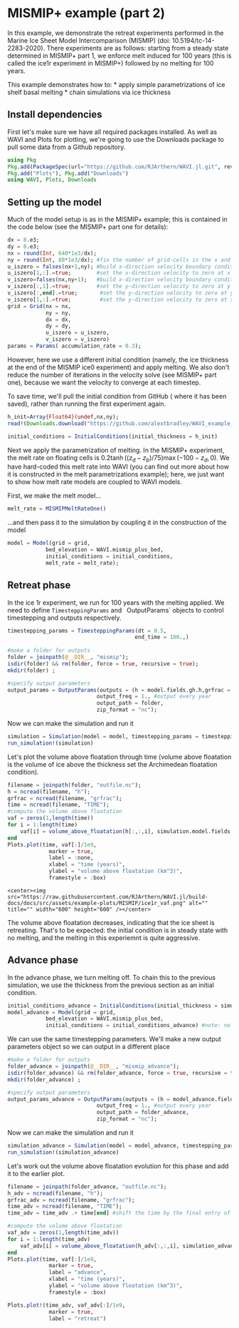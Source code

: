 # MISMIP+ example (part 2)
In this example, we demonstrate the retreat experiments performed in the Marine Ice Sheet Model Intercomparison (MISMIP) (doi: 10.5194/tc-14-2283-2020). There experiments are as follows: starting from a steady state determined in MISMIP+ part 1, we enforce melt induced for 100 years (this is called the ice1r experiment in MISMIP+) followed by no melting for 100 years.

This example demonstrates how to:
    * apply simple parametrizations of ice shelf basal melting
    * chain simulations via ice thickness

## Install dependencies
First let's make sure we have all required packages installed. As well as WAVI and Plots for plotting, we're going to use the Downloads package to pull some data from a Github repository.
```julia
using Pkg
Pkg.add(PackageSpec(url="https://github.com/RJArthern/WAVI.jl.git", rev = "main"))
Pkg.add("Plots"), Pkg.add("Downloads")
using WAVI, Plots, Downloads
```

## Setting up the model
Much of the model setup is as in the MISMIP+ example; this is contained in the code below (see the MISMIP+ part one for details):

```julia
dx = 8.e3;
dy = 8.e3;
nx = round(Int, 640*1e3/dx);
ny = round(Int, 80*1e3/dx); #fix the number of grid-cells in the x and y directions to match set extents
u_iszero = falses(nx+1,ny); #build x-direction velocity boundary condition matrix with no zero boundary conditions anywhere 
u_iszero[1,:].=true;        #set the x-direction velocity to zero at x = 0.
v_iszero=falses(nx,ny+1);   #build x-direction velocity boundary condition matrix with no zero boundary conditions anywhere 
v_iszero[:,1].=true;        #set the y-direction velocity to zero at y = 0 (free slip)
v_iszero[:,end].=true;       #set the y-direction velocity to zero at y = 84km (free slip)
v_iszero[1,:].=true;         #set the y-direction velocity to zero at x = 0km (no slip in combination with u_iszero)
grid = Grid(nx = nx, 
            ny = ny,   
            dx = dx, 
            dy = dy,
            u_iszero = u_iszero, 
            v_iszero = v_iszero)
params = Params( accumulation_rate = 0.3);
```

However, here we use a different initial condition (namely, the ice thickness at the end of the MISMIP ice0 experiment) and apply melting. We also don't reduce the number of iterations in the velocity solve (see MISMIP+ part one), because we want the velocity to converge at each timestep.

To save time, we'll pull the initial condition from GitHub ( where it has been saved), rather than running the first experiment again.
```julia
h_init=Array{Float64}(undef,nx,ny);
read!(Downloads.download("https://github.com/alextbradley/WAVI_example_data/raw/main/MISMIP_PLUS/MISMIP_ice0_steadythickness_8km.bin"),h_init)

initial_conditions = InitialConditions(initial_thickness = h_init)
```

Next we apply the parametrization of melting. In the MISMIP+ experiment, the melt rate on floating cells is $0.2 \tanh((z_d - z_b)/75) \max(-100 - z_d,0)$. We have hard-coded this melt rate into WAVI (you can find out more about how it is constructed in the melt parametrizations example); here, we just want to show how melt rate models are coupled to WAVI models.

First, we make the melt model...
```julia 
melt_rate = MISMIPMeltRateOne()
```
...and then pass it to the simulation by coupling it in the construction of the model
```julia
model = Model(grid = grid,
            bed_elevation = WAVI.mismip_plus_bed, 
            initial_conditions = initial_conditions,
            melt_rate = melt_rate);
```

## Retreat phase
In the ice 1r experiment, we run for 100 years with the melting applied. We need to define `TimesteppingParams` and `
`OutputParams` objects to control timestepping and outputs respectively.

```julia
timestepping_params = TimesteppingParams(dt = 0.5, 
                                        end_time = 100.,)
            
#make a folder for outputs
folder = joinpath(@__DIR__, "mismip");
isdir(folder) && rm(folder, force = true, recursive = true);
mkdir(folder) ;

#specify output parameters
output_params = OutputParams(outputs = (h = model.fields.gh.h,grfrac = model.fields.gh.grounded_fraction), #output the thickness and grounded fraction, so we can compute the volume about floatation
                            output_freq = 1., #output every year
                            output_path = folder,
                            zip_format = "nc");
```

Now we can make the simulation and run it
```julia
simulation = Simulation(model = model, timestepping_params = timestepping_params, output_params = output_params)
run_simulation!(simulation)
```

Let's plot the volume above floatation through time (volume above floatation is the volume of ice above the thickness set the Archimedean floatation condition). 
```julia
filename = joinpath(folder, "outfile.nc");
h = ncread(filename, "h");
grfrac = ncread(filename, "grfrac");
time = ncread(filename, "TIME");
#compute the volume above floatation
vaf = zeros(1,length(time))
for i = 1:length(time)
    vaf[i] = volume_above_floatation(h[:,:,i], simulation.model.fields.gh.b, Ref(simulation.model.params), simulation.model.grid )
end
Plots.plot(time, vaf[:]/1e9,
             marker = true, 
             label = :none,
             xlabel = "time (years)",
             ylabel = "volume above floatation (km^3)",
             framestyle = :box)
```

```@raw html
<center><img src="https://raw.githubusercontent.com/RJArthern/WAVI.jl/build-docs/docs/src/assets/example-plots/MISMIP/ice1r_vaf.png" alt="" title="" width="600" height="600" /></center>
```
The volume above floatation decreases, indicating that the ice sheet is retreating. That's to be expected: the initial condition is in steady state with no melting, and the melting in this experiemnt is quite aggressive. 

## Advance phase
In the advance phase, we turn melting off. To chain this to the previous simulation, we use the thickness from the previous section as an initial condition.

```julia
initial_conditions_advance = InitialConditions(initial_thickness = simulation.model.fields.gh.h) #simulation.model.fields.gh.h is the current (i.e. after 100 years of simulation time) thickness of the retreat phase
model_advance = Model(grid = grid,
            bed_elevation = WAVI.mismip_plus_bed, 
            initial_conditions = initial_conditions_advance) #note: no melt rate this time

```

We can use the same timestepping parameters. We'll make a new output parameters object so we can output in a different place
```julia
#make a folder for outputs
folder_advance = joinpath(@__DIR__, "mismip_advance");
isdir(folder_advance) && rm(folder_advance, force = true, recursive = true);
mkdir(folder_advance) ;

#specify output parameters
output_params_advance = OutputParams(outputs = (h = model_advance.fields.gh.h,grfrac = model_advance.fields.gh.grounded_fraction), #output the thickness and grounded fraction, so we can compute the volume about floatation
                            output_freq = 1., #output every year
                            output_path = folder_advance,
                            zip_format = "nc");
```

Now we can make the simulation and run it
```julia
simulation_advance = Simulation(model = model_advance, timestepping_params = timestepping_params, output_params = output_params_advance)
run_simulation!(simulation_advance)
```

Let's work out the volume above floatation evolution for this phase and add it to the earlier plot.
```julia
filename = joinpath(folder_advance, "outfile.nc");
h_adv = ncread(filename, "h");
grfrac_adv = ncread(filename, "grfrac");
time_adv = ncread(filename, "TIME");
time_adv = time_adv .+ time[end] #shift the time by the final entry of the retreat phase

#compute the volume above floatation
vaf_adv = zeros(1,length(time_adv))
for i = 1:length(time_adv)
    vaf_adv[i] = volume_above_floatation(h_adv[:,:,i], simulation_advance.model.fields.gh.b, Ref(simulation_advance.model.params), simulation_advance.model.grid )
end
Plots.plot(time, vaf[:]/1e9,
             marker = true, 
             label = "advance",
             xlabel = "time (years)",
             ylabel = "volume above floatation (km^3)",
             framestyle = :box)

Plots.plot!(time_adv, vaf_adv[:]/1e9,
             marker = true, 
             label = "retreat")
```

